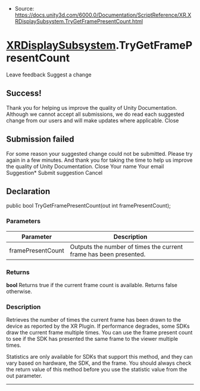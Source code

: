 * Source: https://docs.unity3d.com/6000.0/Documentation/ScriptReference/XR.XRDisplaySubsystem.TryGetFramePresentCount.html

#  [XRDisplaySubsystem](https://docs.unity3d.com/6000.0/Documentation/ScriptReference/XR.XRDisplaySubsystem.html).TryGetFramePresentCount
Leave feedback
Suggest a change
## Success!
Thank you for helping us improve the quality of Unity Documentation. Although we cannot accept all submissions, we do read each suggested change from our users and will make updates where applicable.
Close
## Submission failed
For some reason your suggested change could not be submitted. Please <a>try again</a> in a few minutes. And thank you for taking the time to help us improve the quality of Unity Documentation.
Close
Your name Your email Suggestion* Submit suggestion
Cancel
## Declaration
public bool TryGetFramePresentCount(out int framePresentCount); 
### Parameters
Parameter | Description  
---|---  
framePresentCount | Outputs the number of times the current frame has been presented.  
### Returns
**bool** Returns true if the current frame count is available. Returns false otherwise. 
### Description
Retrieves the number of times the current frame has been drawn to the device as reported by the XR Plugin.
If performance degrades, some SDKs draw the current frame multiple times. You can use the frame present count to see if the SDK has presented the same frame to the viewer multiple times.  
  
Statistics are only available for SDKs that support this method, and they can vary based on hardware, the SDK, and the frame. You should always check the return value of this method before you use the statistic value from the out parameter.
* * *
